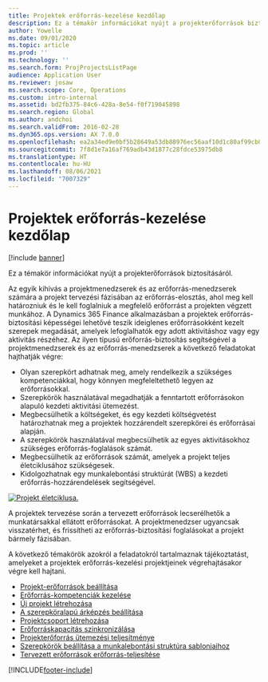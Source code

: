 ```yaml
---
title: Projektek erőforrás-kezelése kezdőlap
description: Ez a témakör információkat nyújt a projekterőforrások biztosításáról.
author: Yowelle
ms.date: 09/01/2020
ms.topic: article
ms.prod: ''
ms.technology: ''
ms.search.form: ProjProjectsListPage
audience: Application User
ms.reviewer: josaw
ms.search.scope: Core, Operations
ms.custom: intro-internal
ms.assetid: bd2fb375-84c6-428a-8e54-f0f719045898
ms.search.region: Global
ms.author: andchoi
ms.search.validFrom: 2016-02-28
ms.dyn365.ops.version: AX 7.0.0
ms.openlocfilehash: ea2a34ed9e0bf5b28649a53db88976ec56aaf10d1c80af99cb0856250873a2ab
ms.sourcegitcommit: 7f8d1e7a16af769adb43d1877c28fdce53975db8
ms.translationtype: HT
ms.contentlocale: hu-HU
ms.lasthandoff: 08/06/2021
ms.locfileid: "7007329"
---
```

# <a name="project-resourcing-home-page"></a>Projektek erőforrás-kezelése kezdőlap

[!include [banner](../includes/banner.md)]

Ez a témakör információkat nyújt a projekterőforrások biztosításáról.

Az egyik kihívás a projektmenedzserek és az erőforrás-menedzserek számára a projekt tervezési fázisában az erőforrás-elosztás, ahol meg kell határozniuk és le kell foglalniuk a megfelelő erőforrást a projekten végzett munkához. A Dynamics 365 Finance alkalmazásban a projektek erőforrás-biztosítási képességei lehetővé teszik ideiglenes erőforrásokként kezelt szerepek megadását, amelyek lefoglalhatók egy adott aktivitáshoz vagy egy aktivitás részéhez. Az ilyen típusú erőforrás-biztosítás segítségével a projektmenedzserek és az erőforrás-menedzserek a következő feladatokat hajthatják végre:

- Olyan szerepkört adhatnak meg, amely rendelkezik a szükséges kompetenciákkal, hogy könnyen megfeleltethető legyen az erőforrásokkal.
- Szerepkörök használatával megadhatják a fenntartott erőforrásokon alapuló kezdeti aktivitási ütemezést.
- Megbecsülhetik a költségeket, és egy kezdeti költségvetést határozhatnak meg a projektek hozzárendelt szerepkörei és erőforrásai alapján.
- A szerepkörök használatával megbecsülhetik az egyes aktivitásokhoz szükséges erőforrás-foglalások számát.
- Megbecsülhetik az erőforrások számát, amelyek a projekt teljes életciklusához szükségesek.
- Kidolgozhatnak egy munkalebontási struktúrát (WBS) a kezdeti erőforrás-hozzárendelések segítségével.

[![Projekt életciklusa.](./media/projectresourcing02-1024x812.jpg)](./media/projectresourcing02.jpg)

A projektek tervezése során a tervezett erőforrások lecserélhetők a munkatársakkal ellátott erőforrásokat. A projektmenedzser ugyancsak visszatérhet, és frissítheti az erőforrás-biztosítási foglalásokat a projekt bármely fázisában.

A következő témakörök azokról a feladatokról tartalmaznak tájékoztatást, amelyeket a projektek erőforrás-kezelési projektjeinek végrehajtásakor végre kell hajtani.

- [Projekt-erőforrások beállítása](set-up-project-resources.md)
- [Erőforrás-kompetenciák kezelése](manage-resource-competencies.md)
- [Új projekt létrehozása](create-new-project.md)
- [A szerepköralapú árképzés beállítása](set-up-role-based-pricing.md)
- [Projektcsoport létrehozása](create-project-team.md)
- [Erőforráskapacitás szinkronizálása](synchronize-resource-capacity.md)
- [Projekterőforrás ütemezési teljesítménye](project-scheduling-performance.md)
- [Szerepkörök beállítása a munkalebontási struktúra sablonjaihoz](set-up-roles-wbs-template.md)
- [Tervezett erőforrások erőforrás-teljesítése](resource-fulfillment-planned-resources.md)


[!INCLUDE[footer-include](../includes/footer-banner.md)]